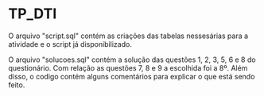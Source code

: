 # TP_DTI

O arquivo "script.sql" contém as criações das tabelas nessesárias para a atividade e o script já disponibilizado.

O arquivo "solucoes.sql" contém a solução das questões 1, 2, 3, 5, 6 e 8 do questionário. Com relação as questões 7, 8 e 9 a escolhida foi a 8º.
Além disso, o codigo contém alguns comentários para explicar o que está sendo feito.
